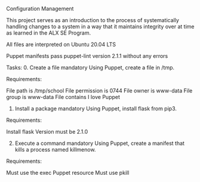 Configuration Management

This project serves as an introduction to the process of systematically handling changes to a system in a way that it maintains integrity over at time as learned in the ALX SE Program.

All files are interpreted on Ubuntu 20.04 LTS

Puppet manifests pass puppet-lint version 2.1.1 without any errors


Tasks:
0. Create a file
mandatory
Using Puppet, create a file in /tmp.

Requirements:

File path is /tmp/school
File permission is 0744
File owner is www-data
File group is www-data
File contains I love Puppet


1. Install a package
mandatory
Using Puppet, install flask from pip3.

Requirements:

Install flask
Version must be 2.1.0


2. Execute a command
mandatory
Using Puppet, create a manifest that kills a process named killmenow.

Requirements:

Must use the exec Puppet resource
Must use pkill
